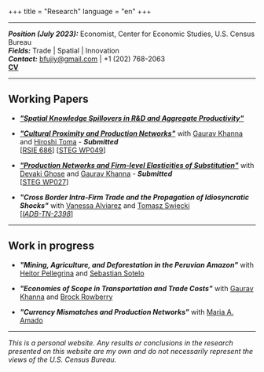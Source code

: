 
+++
title = "Research"
language = "en"
+++

---

***Position (July 2023):*** Economist, Center for Economic Studies, U.S. Census Bureau \
***Fields:*** Trade | Spatial | Innovation \
***Contact:*** bfujiy@gmail.com | +1 (202) 768-2063 \
**[CV](https://bcfujiy.github.io/img/resources/CV_BCF.pdf)**

---

## Working Papers

* ***["Spatial Knowledge Spillovers in R&D and Aggregate Productivity"](https://bcfujiy.github.io/img/papers/CF_SpilloversRD.pdf)***

* ***["Cultural Proximity and Production Networks"](https://bcfujiy.github.io/img/papers/CFKT_CulturalProx.pdf)*** with [Gaurav Khanna](https://www.econgaurav.com/) and [Hiroshi Toma](https://hiroshitoma.github.io/) - ***Submitted*** \
[[RSIE 686](https://fordschool.umich.edu/rsie/workingpapers/Papers676-700/r686.pdf)] [[STEG WP049](https://steg.cepr.org/sites/default/files/2023-01/WP049%20CevallosFujiyKhannaToma%20CulturalProximityAndProductionNetworks.pdf)]

* ***["Production Networks and Firm-level Elasticities of Substitution"](https://bcfujiy.github.io/img/papers/CFGK_ElastSubst.pdf)*** with [Devaki Ghose](https://sites.google.com/view/devakighose/home) and [Gaurav Khanna](https://www.econgaurav.com/) - ***Submitted*** \
[[STEG WP027](https://steg.cepr.org/sites/default/files/2022-09/WP027%20CevallosFujiyGhoseKhanna%20ProductionNetworksAndFirmLevelElasticitiesOfSubstitution_0.pdf)]

* ***"Cross Border Intra-Firm Trade and the Propagation of Idiosyncratic Shocks"*** with [Vanessa Alviarez](http://www.vanessaalviarezubc.com/) and [Tomasz Swiecki](https://sites.google.com/site/tomaszswiecki/) \
[[*IADB-TN-2398*](https://publications.iadb.org/publications/english/document/Cross-Border-Intra-Firm-Trade-and-the-Propagation-of-Idiosyncratic-Shocks-A-New-Dataset.pdf)]

---

## Work in progress

* ***"Mining, Agriculture, and Deforestation in the Peruvian Amazon"*** with [Heitor Pellegrina](https://sites.google.com/site/heitorpellegrina/) and [Sebastian Sotelo](http://www-personal.umich.edu/~ssotelo/)

* ***"Economies of Scope in Transportation and Trade Costs"*** with [Gaurav Khanna](https://www.econgaurav.com/) and [Brock Rowberry](https://lsa.umich.edu/econ/people/phd-students/brock-rowberry.html)

* ***"Currency Mismatches and Production Networks"*** with [Maria A. Amado](https://sites.google.com/view/mariaalejandraamado/p%C3%A1gina-principal)

---

*This is a personal website. Any results or conclusions in the research presented on this website are my own and do not necessarily represent the views of the U.S. Census Bureau.*
